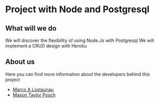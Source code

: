 Project with Node and Postgresql
=============

What will we do
-------
We will discover the flexibility of using Node.Js with Postgresql
We will implement a CRUD design with Heroku

About us
-------
Here you can find more information about the developers behind this project

* [Marco A Lostaunau](http://lostaunaum.github.io/PortfolioPage/)
* [Mason Taylor Posch](http://masonposch.github.io/professionalportfolio/)
